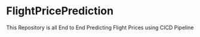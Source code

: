 # FlightPricePrediction
This Repository is all End to End Predicting Flight Prices using CICD Pipeline
